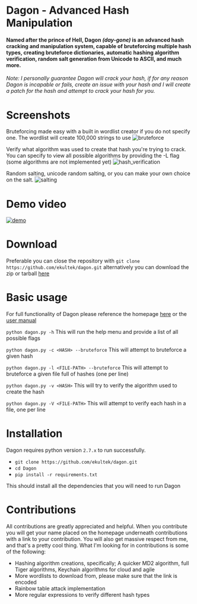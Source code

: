 # Dagon - Advanced Hash Manipulation
#### Named after the prince of Hell, Dagon *(day-gone)* is an advanced hash cracking and manipulation system, capable of bruteforcing multiple hash types, creating bruteforce dictionaries, automatic hashing algorithm verification, random salt generation from Unicode to ASCII, and much more. 
_Note: I personally guarantee Dagon will crack your hash, if for any reason Dagon is incapable or fails, create an issue with your hash and I will create a patch for the hash and attempt to crack your hash for you._

# Screenshots

Bruteforcing made easy with a built in wordlist creator if you do not specify one. The wordlist will create 100,000 strings to use
![bruteforce](https://cloud.githubusercontent.com/assets/14183473/26070657/fc6ef54e-396a-11e7-8479-5410ea2d170d.PNG)

Verify what algorithm was used to create that hash you're trying to crack. You can specify to view all possible algorithms by providing the -L flag (some algorithms are not implemented yet)
![hash_verification](https://cloud.githubusercontent.com/assets/14183473/26070690/1cd632a2-396b-11e7-89cc-20182d347848.PNG)

Random salting, unicode random salting, or you can make your own choice on the salt.
![salting](https://cloud.githubusercontent.com/assets/14183473/26070692/1eb062f0-396b-11e7-91bb-4238bd241bef.PNG)

# Demo video

[![demo](https://cloud.githubusercontent.com/assets/14183473/26458859/27a9b61e-413a-11e7-8bd4-0583eae12ddd.PNG)](https://vimeo.com/218966256)

# Download

Preferable you can close the repository with `git clone https://github.com/ekultek/dagon.git` alternatively you can download the zip or tarball [here](https://github.com/ekultek/dagon/releases)

# Basic usage

For full functionality of Dagon please reference the homepage [here](https://ekultek.github.io/Dagon/) or the [user manual](https://github.com/Ekultek/Dagon/wiki)

`python dagon.py -h` This will run the help menu and provide a list of all possible flags

`python dagon.py -c <HASH> --bruteforce` This will attempt to bruteforce a given hash

`python dagon.py -l <FILE-PATH> --bruteforce` This will attempt to bruteforce a given file full of hashes (one per line)

`python dagon.py -v <HASH>` This will try to verify the algorithm used to create the hash

`python dagon.py -V <FILE-PATH>` This will attempt to verify each hash in a file, one per line

# Installation

Dagon requires python version `2.7.x` to run successfully.

 - `git clone https://github.com/ekultek/dagon.git`
 - `cd Dagon`
 - `pip install -r requirements.txt`
 
This should install all the dependencies that you will need to run Dagon

# Contributions

All contributions are greatly appreciated and helpful. When you contribute you will get your name placed on the homepage underneath contributions with a link to your contribution. You will also get massive respect from me, and that's a pretty cool thing. What I'm looking for in contributions is some of the following:

 - Hashing algorithm creations, specifically; A quicker MD2 algorithm, full Tiger algorithms, Keychain algorithms for cloud and agile
 - More wordlists to download from, please make sure that the link is encoded
 - Rainbow table attack implementation
 - More regular expressions to verify different hash types